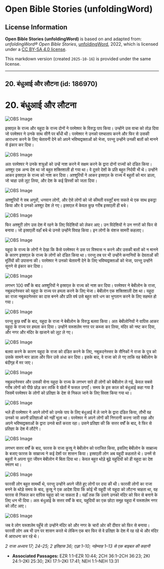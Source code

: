 # Open Bible Stories (unfoldingWord)

## License Information

**Open Bible Stories (unfoldingWord)** is based on and adapted from: _unfoldingWord® Open Bible Stories_, [unfoldingWord](https://unfoldingword.org/utw), 2022, which is licensed under a [CC BY-SA 4.0 license](https://creativecommons.org/licenses/by-sa/4.0/legalcode.en).

This markdown version (created `2025-10-16`) is provided under the same license.



--------------------------------

## 20. बंधुआई और लौटना (id: 186970)

20\. बंधुआई और लौटना
====================

![OBS Image](https://cdn.aquifer.bible/aquifer-content/resources/UWOBS/jpg/360px/obs-en-20-01.jpg)

इस्राएल के राज्य और यहूदा के राज्य दोनों ने परमेश्वर के विरुद्ध पाप किया। उन्होंने उस वाचा को तोड़ दिया जो परमेश्वर ने उनके साथ सीनै पर बाँधी थी। परमेश्वर ने उनको पश्चाताप करने और फिर से उसकी आराधना करने के लिए चेतावनी देने को अपने भविष्यद्वक्ताओं को भेजा, परन्तु उन्होंने उनकी बातों को मानने से इंकार कर दिया।

![OBS Image](https://cdn.aquifer.bible/aquifer-content/resources/UWOBS/jpg/360px/obs-en-20-02.jpg)

अतः परमेश्वर ने उनके शत्रुओं को उन्हें नाश करने में सक्षम करने के द्वारा दोनों राज्यों को दंडित किया। अश्शूर एक अन्य देश था जो बहुत शक्तिशाली हो गया था। वे दूसरे देशों के प्रति बहुत निर्दयी भी थे। उन्होंने आकर इस्राएल के राज्य को नाश कर दिया। अश्शूरियों ने आकर इस्राएल के राज्य में बहुतों को मार डाला, जो चाहा उसे लूट लिया, और देश के कई हिस्सों को जला दिया।

![OBS Image](https://cdn.aquifer.bible/aquifer-content/resources/UWOBS/jpg/360px/obs-en-20-03.jpg)

अश्शूरियों ने सब अगुवों, धनवान लोगों, और ऐसे लोगों को जो कीमती वस्तुएँ बना सकते थे एक साथ इकट्ठा किया और वे उनको अश्शूर देश ले गए। इस्राएल में केवल कुछ गरीब इस्राएली ही बचे।

![OBS Image](https://cdn.aquifer.bible/aquifer-content/resources/UWOBS/jpg/360px/obs-en-20-04.jpg)

फिर अश्शूरी लोग उस देश में रहने के लिए विदेशियों को लेकर आए। उन विदेशियों ने उन नगरों को फिर से बनाया। जो इस्राएली वहाँ बचे थे उनसे उन्होंने विवाह किया। इन लोगों के वंशज सामरी कहलाए।

![OBS Image](https://cdn.aquifer.bible/aquifer-content/resources/UWOBS/jpg/360px/obs-en-20-05.jpg)

यहूदा के राज्य के लोगों ने देखा कि कैसे परमेश्वर ने उस पर विश्वास न करने और उसकी बातों को न मानने के कारण इस्राएल के राज्य के लोगों को दंडित किया था। परन्तु तब पर भी उन्होंने कनानियों के देवताओं की मूर्तियों की उपासना की। परमेश्वर ने उनको चेतावनी देने के लिए भविष्यद्वक्ताओं को भेजा, परन्तु उन्होंने सुनने से इंकार कर दिया।

![OBS Image](https://cdn.aquifer.bible/aquifer-content/resources/UWOBS/jpg/360px/obs-en-20-06.jpg)

लगभग 100 वर्षों के बाद अश्शूरियों ने इस्राएल के राज्य को नाश कर दिया। परमेश्वर ने बेबीलोन के राजा, नबूकदनेस्सर को यहूदा के राज्य पर हमला करने के लिए भेजा। बेबीलोन एक शक्तिशाली देश था। यहूदा का राजा नबूकदनेस्सर का दास बनने और प्रति वर्ष उसे बहुत सारे धन का भुगतान करने के लिए सहमत हो गया।

![OBS Image](https://cdn.aquifer.bible/aquifer-content/resources/UWOBS/jpg/360px/obs-en-20-07.jpg)

परन्तु कुछ वर्षों के बाद, यहूदा के राजा ने बेबीलोन के विरुद्ध बलवा किया। अतः बेबीलोनियों ने वापिस आकर यहूदा के राज्य पर हमला कर दिया। उन्होंने यरूशलेम नगर पर कब्जा कर लिया, मंदिर को नष्ट कर दिया, और नगर और मंदिर के खजाने को लूट ले गए।

![OBS Image](https://cdn.aquifer.bible/aquifer-content/resources/UWOBS/jpg/360px/obs-en-20-08.jpg)

बलवा करने के कारण यहूदा के राजा को दंडित करने के लिए, नबूकदनेस्सर के सैनिकों ने राजा के पुत्र को उसके सामने मार डाला और फिर उसे अंधा कर दिया। इसके बाद, वे राजा को ले गए ताकि वह बेबीलोन के बंदीगृह में मर जाए।

![OBS Image](https://cdn.aquifer.bible/aquifer-content/resources/UWOBS/jpg/360px/obs-en-20-09.jpg)

नबूकदनेस्सर और उसकी सेना यहूदा के राज्य के लगभग सारे ही लोगों को बेबीलोन ले गई, केवल सबसे गरीब लोगों को पीछे छोड़ कर ताकि वे खेतों में फसल उगाएँ। समय के इस काल को बंधुआई कहा गया है जिसमें परमेश्वर के लोगों को प्रतिज्ञा के देश से निकल जाने के लिए विवश किया गया था।

![OBS Image](https://cdn.aquifer.bible/aquifer-content/resources/UWOBS/jpg/360px/obs-en-20-10.jpg)

भले ही परमेश्वर ने अपने लोगों को उनके पाप के लिए बंधुआई में ले जाने के द्वारा दंडित किया, तौभी वह उनको या अपनी प्रतिज्ञाओं को नहीं भूला था। परमेश्वर ने अपने लोगों की निगरानी करना जारी रखा और अपने भविष्यद्वक्ताओं के द्वारा उनसे बातें करता रहा। उसने प्रतिज्ञा की कि सत्तर वर्षों के बाद, वे फिर से प्रतिज्ञा के देश में लौटेंगे।

![OBS Image](https://cdn.aquifer.bible/aquifer-content/resources/UWOBS/jpg/360px/obs-en-20-11.jpg)

लगभग सत्तर वर्षों के बाद, फारस के राजा कुस्रू ने बेबीलोन को पराजित किया, इसलिए बेबीलोन के साम्राज्य के बजाए फारस के साम्राज्य ने कई देशों पर शासन किया। इस्राएली लोग अब यहूदी कहलाते थे। उनमें से बहुतों ने अपना पूरा जीवन बेबीलोन में बिता दिया था। केवल बहुत थोड़े बूढ़े यहूदियों को ही यहूदा का देश स्मरण था।

![OBS Image](https://cdn.aquifer.bible/aquifer-content/resources/UWOBS/jpg/360px/obs-en-20-12.jpg)

फारसी लोग बहुत सामर्थी थे, परन्तु उन्होंने अपने जीते हुए लोगों पर दया की थी। फारसी लोगों का राजा बनने के थोड़े समय के बाद, कुस्रू ने एक आदेश दिया कि कोई भी यहूदी जो यहूदा को लौटना चाहता था, वह फारस से निकल कर वापिस यहूदा को जा सकता है। यहाँ तक कि उसने उनको मंदिर को फिर से बनाने के लिए धन भी दिया। अतः बंधुआई के सत्तर वर्षों के बाद, यहूदियों का एक छोटा समूह यहूदा में यरूशलेम नगर को लौट आए।

![OBS Image](https://cdn.aquifer.bible/aquifer-content/resources/UWOBS/jpg/360px/obs-en-20-13.jpg)

जब वे लोग यरूशलेम पहुँचे तो उन्होंने मंदिर को और नगर के चारों ओर की दीवार को फिर से बनाया। फारसी लोग अब भी उन पर शासन करते थे लेकिन एक बार फिर से वे प्रतिज्ञा के देश में रह रहे थे और मंदिर में आराधना कर रहे थे।

*2 राजा अध्याय 17; 24–25; 2 इतिहास 36; एज़्रा 1–10; नहेम्याह 1–13 से एक बाइबल की कहानी*

* **Associated Passages:** EZR 1:1–EZR 10:44; 2CH 36:1–2CH 36:23; 2KI 24:1–2KI 25:30; 2KI 17:1–2KI 17:41; NEH 1:1–NEH 13:31

